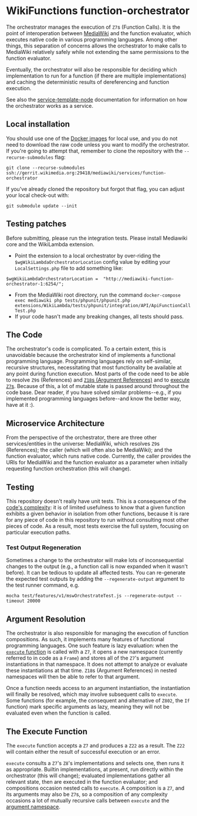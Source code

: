 # WikiFunctions function-orchestrator
The orchestrator manages the execution of `Z7`s (Function Calls). It is the point
of interoperation between [MediaWiki](https://wikitech.wikimedia.org/wiki/MediaWiki_at_WMF) and the function evaluator, which executes
native code in various programming languages. Among other things, this separation
of concerns allows the orchestrator to make calls to MediaWiki relatively safely
while not extending the same permissions to the function evaluator.

Eventually, the orchestrator will also be responsible for deciding which
implementation to run for a function (if there are multiple implementations) and
caching the deterministic results of dereferencing and function execution.

See also the [service-template-node](https://www.mediawiki.org/wiki/ServiceTemplateNode)
documentation for information on how the orchestrator works as a service.

## Local installation
You should use one of the [Docker images](https://docker-registry.wikimedia.org/wikimedia/mediawiki-services-function-orchestrator/tags/)
for local use, and you do not need to download the raw code unless you want to
modify the orchestrator. If you're going to attempt that, remember to clone the
repository with the `--recurse-submodules` flag:

```
git clone --recurse-submodules ssh://gerrit.wikimedia.org:29418/mediawiki/services/function-orchestrator
```

If you've already cloned the repository but forgot that flag, you can adjust
your local check-out with:

```
git submodule update --init
```

<a href='testing'></a>
## Testing patches

Before submitting, please run the integration tests. Please install Mediawiki core
and the WikiLambda extension.

- Point the extension to a local orchestrator by over-riding the `$wgWikiLambdaOrchestratorLocation` config value by editing your `LocalSettings.php` file to add something like:

```
$wgWikiLambdaOrchestratorLocation =  "http://mediawiki-function-orchestrator-1:6254/";
```

- From the MediaWiki root directory, run the command `docker-compose exec mediawiki php tests/phpunit/phpunit.php extensions/WikiLambda/tests/phpunit/integration/API/ApiFunctionCallTest.php`
- If your code hasn't made any breaking changes, all tests should pass.

<a href='the-code'></a>
## The Code
The orchestrator's code is complicated. To a certain extent, this is
unavoidable because the orchestrator kind of implements a functional programming
language. Programming languages rely on self-similar, recursive structures,
necessitating that most functionality be available at any point during
function execution. Most parts of the code need to be able to resolve
`Z9`s (References) and [`Z18`s (Argument References)](#argument-resolution) and
to [execute `Z7`s](#execute-function). Because of this, a lot of mutable state is
passed around throughout the code base. Dear reader, if you have solved similar
problems--e.g., if you implemented programming languages before--and know the
better way, have at it :).

## Microservice Architecture
From the perspective of the orchestrator, there are three other services/entities
in the universe: MediaWiki, which resolves `Z9`s (References); the caller (which
will often also be MediaWiki); and the function evaluator, which runs native
code. Currently, the caller provides the URIs for MediaWiki and the function
evaluator as a parameter when initially requesting function orchestration (this
will change).

## Testing
This repository doesn't really have unit tests. This is a consequence of the
[code's complexity](#the-code): it is of limited usefulness to know that a
given function exhibits a given behavior in isolation from other functions,
because it is rare for any piece of code in this repository to run without
consulting most other pieces of code. As a result, most tests exercise the full
system, focusing on particular execution paths.

### Test Output Regeneration
Sometimes a change to the orchestrator will make lots of inconsequential changes
to the output (e.g., a function call is now expanded when it wasn't before). It
can be tedious to update all affected tests. You can re-generate the expected
test outputs by adding the `--regenerate-output` argument to the test runner
command, e.g.

`mocha test/features/v1/mswOrchestrateTest.js --regenerate-output --timeout 20000`

<a href='argument-resolution'></a>
## Argument Resolution
The orchestrator is also responsible for managing the execution of function
compositions. As such, it implements many features of functional programming
languages. One such feature is lazy evaluation: when the
[`execute` function](#execute-function) is called with a `Z7`, it opens a new
namespace (currently referred to in code as a `Frame`) and stores all of the
`Z7`'s argument instantiations in that namespace. It does not attempt to analyze
or evaluate these instantiations at that time. `Z18`s (Argument References) in
nested namespaces will then be able to refer to that argument.

Once a function needs access to an argument instantiation, the instantiation will
finally be resolved, which may involve subsequent calls to `execute`. Some functions
(for example, the consequent and alternative of `Z802`, the `If` function) mark
specific arguments as lazy, meaning they will not be evaluated even when
the function is called.

<a href='execute-function'></a>
## The Execute Function
The `execute` function accepts a `Z7` and produces a `Z22` as a result. The
`Z22` will contain either the result of successful execution or an error.

`execute` consults a `Z7`'s `Z8`'s implementations and selects one, then runs it
as appropriate. Builtin implementations, at present, run directly within the
orchestrator (this will change); evaluated implementations gather all relevant
state, then are executed in the function evaluator; and compositions occasion nested
calls to `execute`. A composition is a `Z7`, and its arguments may also be `Z7`s,
so a composition of any complexity occasions a lot of mutually recursive calls
between `execute` and the [argument namespace](#argument-resolution).
